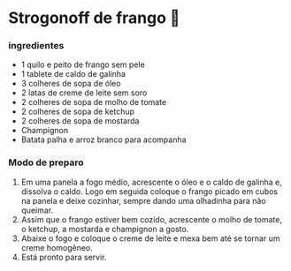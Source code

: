 # Strogonoff de frango :chicken:

 

### ingredientes 

- 1 quilo e peito de frango sem pele 
- 1 tablete de caldo de galinha 
- 3 colheres de sopa de óleo 
- 2 latas de creme de leite sem soro 
- 2 colheres de sopa de molho de tomate
- 2 colheres de sopa de ketchup 
- 2 colheres de sopa de mostarda 
- Champignon 
- Batata palha e arroz branco para acompanha 

### Modo de preparo

1. Em uma panela a fogo médio, acrescente o óleo e o caldo de galinha e, dissolva o caldo. Logo em seguida coloque o frango picado em cubos na panela e deixe cozinhar, sempre dando uma olhadinha para não queimar.
2. Assim que o frango estiver bem cozido, acrescente o molho de tomate, o ketchup, a mostarda e champignon a gosto. 
3. Abaixe o fogo e coloque o creme de leite e mexa bem até se tornar um creme homogêneo.
4. Está pronto para servir. 